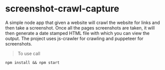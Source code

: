 # screenshot-crawl-capture
A simple node app that given a website will crawl the website for links and then take a screenshot. Once all the pages screenshots are taken, it will then generate a date stamped HTML file with which you can view the output. The project uses js-crawler for crawling and puppeteer for screenshots.
>To use call 
```
npm install && npm start
```
